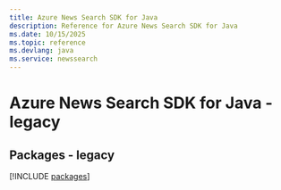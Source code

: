 ```yaml
---
title: Azure News Search SDK for Java
description: Reference for Azure News Search SDK for Java
ms.date: 10/15/2025
ms.topic: reference
ms.devlang: java
ms.service: newssearch
---
```

# Azure News Search SDK for Java - legacy
## Packages - legacy
[!INCLUDE [packages](news-search-index.md)]